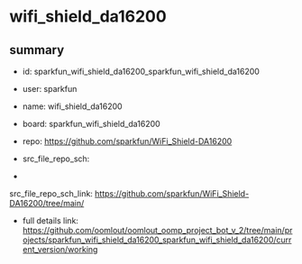 # wifi_shield_da16200
 
## summary 
* id: sparkfun_wifi_shield_da16200_sparkfun_wifi_shield_da16200
* user: sparkfun
* name: wifi_shield_da16200
* board: sparkfun_wifi_shield_da16200
* repo: https://github.com/sparkfun/WiFi_Shield-DA16200



* src_file_repo_sch: 
*
 src_file_repo_sch_link: https://github.com/sparkfun/WiFi_Shield-DA16200/tree/main/
* full details link: https://github.com/oomlout/oomlout_oomp_project_bot_v_2/tree/main/projects/sparkfun_wifi_shield_da16200_sparkfun_wifi_shield_da16200/current_version/working  






